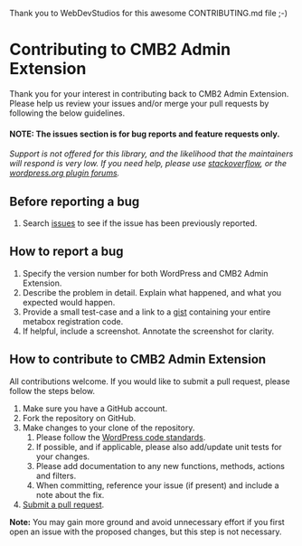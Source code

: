 Thank you to WebDevStudios for this awesome CONTRIBUTING.md file ;-)

# Contributing to CMB2 Admin Extension

Thank you for your interest in contributing back to CMB2 Admin Extension. Please help us review your issues and/or merge your pull requests by following the below guidelines.

#### NOTE: The issues section is for bug reports and feature requests only.
_Support is not offered for this library, and the likelihood that the maintainers will respond is very low. If you need help, please use [stackoverflow](http://stackoverflow.com/search?q=cmb), or the [wordpress.org plugin forums](http://wordpress.org/support/plugin/cmb2)._

Before reporting a bug
---
1. Search [issues](https://github.com/twoelevenjay/CMB2-Admin-Extension/issues) to see if the issue has been previously reported.


How to report a bug
---
1. Specify the version number for both WordPress and CMB2 Admin Extension.
3. Describe the problem in detail. Explain what happened, and what you expected would happen.
4. Provide a small test-case and a link to a [gist](https://gist.github.com/) containing your entire metabox registration code.
5. If helpful, include a screenshot. Annotate the screenshot for clarity.


How to contribute to CMB2 Admin Extension
---
All contributions welcome. If you would like to submit a pull request, please follow the steps below.

1. Make sure you have a GitHub account.
2. Fork the repository on GitHub.
5. Make changes to your clone of the repository.
	1. Please follow the [WordPress code standards](https://make.wordpress.org/core/handbook/coding-standards).
	2. If possible, and if applicable, please also add/update unit tests for your changes.
	3. Please add documentation to any new functions, methods, actions and filters.
	4. When committing, reference your issue (if present) and include a note about the fix.
6. [Submit a pull request](https://help.github.com/articles/creating-a-pull-request/).

**Note:** You may gain more ground and avoid unnecessary effort if you first open an issue with the proposed changes, but this step is not necessary.
